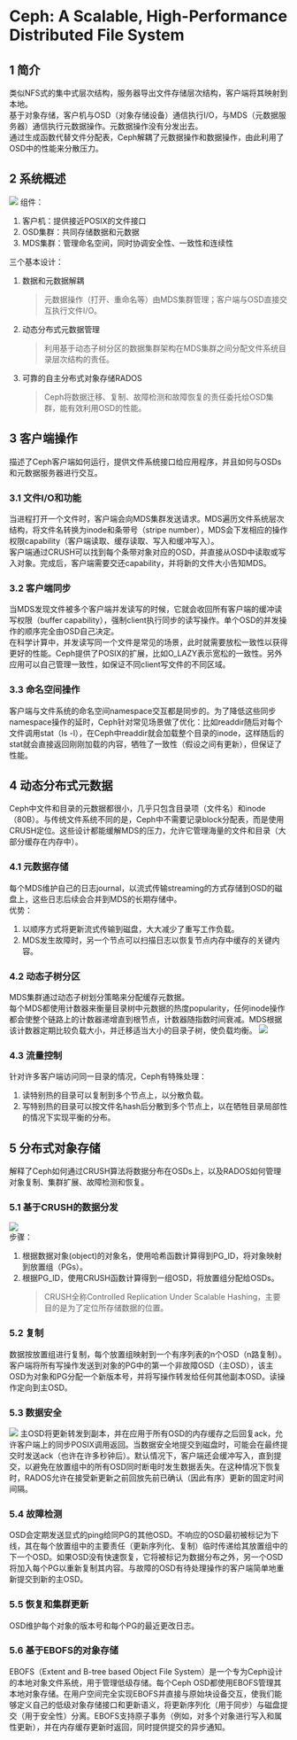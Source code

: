 # Ceph: A Scalable, High-Performance Distributed File System
## 1 简介
类似NFS式的集中式层次结构，服务器导出文件存储层次结构，客户端将其映射到本地。  
基于对象存储，客户机与OSD（对象存储设备）通信执行I/O，与MDS（元数据服务器）通信执行元数据操作。元数据操作没有分发出去。  
通过生成函数代替文件分配表，Ceph解耦了元数据操作和数据操作，由此利用了OSD中的性能来分散压力。
## 2 系统概述
![](img/Ceph_Figure_1.png)
组件：
1. 客户机：提供接近POSIX的文件接口
2. OSD集群：共同存储数据和元数据
3. MDS集群：管理命名空间，同时协调安全性、一致性和连续性

三个基本设计：
1. 数据和元数据解耦
   > 元数据操作（打开、重命名等）由MDS集群管理；客户端与OSD直接交互执行文件I/O。
2. 动态分布式元数据管理
   > 利用基于动态子树分区的数据集群架构在MDS集群之间分配文件系统目录层次结构的责任。
3. 可靠的自主分布式对象存储RADOS
   > Ceph将数据迁移、复制、故障检测和故障恢复的责任委托给OSD集群，能有效利用OSD的性能。
## 3 客户端操作
描述了Ceph客户端如何运行，提供文件系统接口给应用程序，并且如何与OSDs和元数据服务器进行交互。
### 3.1 文件I/O和功能
当进程打开一个文件时，客户端会向MDS集群发送请求。MDS遍历文件系统层次结构，将文件名转换为inode和条带号（stripe number），MDS会下发相应的操作权限capability（客户端读取、缓存读取、写入和缓冲写入）。  
客户端通过CRUSH可以找到每个条带对象对应的OSD，并直接从OSD中读取或写入对象。完成后，客户端需要交还capability，并将新的文件大小告知MDS。
### 3.2 客户端同步
当MDS发现文件被多个客户端并发读写的时候，它就会收回所有客户端的缓冲读写权限（buffer capability），强制client执行同步的读写操作。单个OSD的并发操作的顺序完全由OSD自己决定。  
在科学计算中，并发读写同一个文件是常见的场景，此时就需要放松一致性以获得更好的性能。Ceph提供了POSIX的扩展，比如O_LAZY表示宽松的一致性。另外应用可以自己管理一致性，如保证不同client写文件的不同区域。
### 3.3 命名空间操作
客户端与文件系统的命名空间namespace交互都是同步的。为了降低这些同步namespace操作的延时，Ceph针对常见场景做了优化：比如readdir随后对每个文件调用stat（ls -l），在Ceph中readdir就会加载整个目录的inode，这样随后的stat就会直接返回刚刚加载的内容，牺牲了一致性（假设之间有更新），但保证了性能。
## 4 动态分布式元数据
Ceph中文件和目录的元数据都很小，几乎只包含目录项（文件名）和inode（80B）。与传统文件系统不同的是，Ceph中不需要记录block分配表，而是使用CRUSH定位。这些设计都能缓解MDS的压力，允许它管理海量的文件和目录（大部分缓存在内存中）。
### 4.1 元数据存储
每个MDS维护自己的日志journal，以流式传输streaming的方式存储到OSD的磁盘上，这些日志后续会合并到MDS的长期存储中。  
优势：
1. 以顺序方式将更新流式传输到磁盘，大大减少了重写工作负载。
2. MDS发生故障时，另一个节点可以扫描日志以恢复节点内存中缓存的关键内容。
### 4.2 动态子树分区
MDS集群通过动态子树划分策略来分配缓存元数据。  
每个MDS都使用计数器来衡量目录树中元数据的热度popularity，任何inode操作都会使整个链路上的计数器递增直到根节点，计数器随指数时间衰减。MDS根据该计数器定期比较负载大小，并迁移适当大小的目录子树，使负载均衡。
![](img/Ceph_Figure_2.png)
### 4.3 流量控制
针对许多客户端访问同一目录的情况，Ceph有特殊处理：
1. 读特别热的目录可以复制到多个节点上，以分散负载。
2. 写特别热的目录可以按文件名hash后分散到多个节点上，以在牺牲目录局部性的情况下实现平衡的分布。
## 5 分布式对象存储
解释了Ceph如何通过CRUSH算法将数据分布在OSDs上，以及RADOS如何管理对象复制、集群扩展、故障检测和恢复。
### 5.1 基于CRUSH的数据分发
![](img/Ceph_Figure_3.png)    
步骤：
1. 根据数据对象(object)的对象名，使用哈希函数计算得到PG_ID，将对象映射到放置组（PGs）。
2. 根据PG_ID，使用CRUSH函数计算得到一组OSD，将放置组分配给OSDs。
   > CRUSH全称Controlled Replication Under Scalable Hashing，主要目的是为了定位所存储数据的位置。
### 5.2 复制
数据按放置组进行复制，每个放置组映射到一个有序列表的n个OSD（n路复制）。客户端将所有写操作发送到对象的PG中的第一个非故障OSD（主OSD），该主OSD为对象和PG分配一个新版本号，并将写操作转发给任何其他副本OSD。读操作定向到主OSD。
### 5.3 数据安全
![](img/Ceph_Figure_4.png)
主OSD将更新转发到副本，并在应用于所有OSD的内存缓存之后回复ack，允许客户端上的同步POSIX调用返回。当数据安全地提交到磁盘时，可能会在最终提交时发送ack（也许在许多秒钟后）。默认情况下，客户端还会缓冲写入，直到提交，以避免在放置组中的所有OSD同时断电时发生数据丢失。在这种情况下恢复时，RADOS允许在接受新更新之前回放先前已确认（因此有序）更新的固定时间间隔。
### 5.4 故障检测
OSD会定期发送显式的ping给同PG的其他OSD。不响应的OSD最初被标记为下线，其在每个放置组中的主要责任（更新序列化、复制）临时传递给其放置组中的下一个OSD。如果OSD没有快速恢复，它将被标记为数据分布之外，另一个OSD将加入每个PG以重新复制其内容。与故障的OSD有待处理操作的客户端简单地重新提交到新的主OSD。
### 5.5 恢复和集群更新
OSD维护每个对象的版本号和每个PG的最近更改日志。 
### 5.6 基于EBOFS的对象存储
EBOFS（Extent and B-tree based Object File System）是一个专为Ceph设计的本地对象文件系统，用于管理低级存储。每个Ceph OSD都使用EBOFS管理其本地对象存储。在用户空间完全实现EBOFS并直接与原始块设备交互，使我们能够定义自己的低级对象存储接口和更新语义，将更新序列化（用于同步）与磁盘提交（用于安全性）分离。EBOFS支持原子事务（例如，对多个对象进行写入和属性更新），并在内存缓存更新时返回，同时提供提交的异步通知。